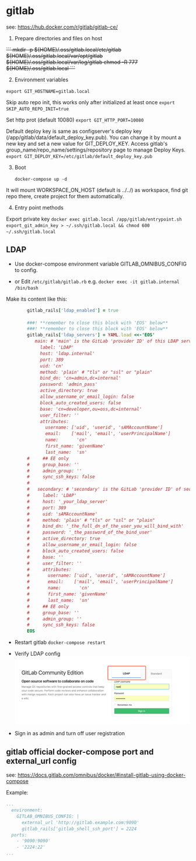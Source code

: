 
# gitlab

  see: https://hub.docker.com/r/gitlab/gitlab-ce/

1. Prepare directories and files on host

<del>
```
mkdir -p ${HOME}/.oss/gitlab.local/etc/gitlab ${HOME}/.oss/gitlab.local/var/opt/gitlab ${HOME}/.oss/gitlab.local/var/log/gitlab
chmod -R 777 ${HOME}/.oss/gitlab.local
```
</del>

2. Environment variables

  `export GIT_HOSTNAME=gitlab.local`

  Skip auto repo init, this works only after initialized at least once
  `export SKIP_AUTO_REPO_INIT=true`

  Set http prot (default 10080)
  `export GIT_HTTP_PORT=10080`

  Default deploy key is same as configserver's deploy key (/app/gitlab/data/default_deploy_key.pub).
  You can change it by mount a new key and set a new value for GIT_DEPLOY_KEY.
  Access gitlab's group_name/repo_name/settings/repository page to manage Deploy Keys.
  `export GIT_DEPLOY_KEY=/etc/gitlab/default_deploy_key.pub`

3. Boot

    `docker-compose up -d`

It will mount WORKSPACE_ON_HOST (default is ../../) as workspace, find git repo there, create project for them 
automatically.


4. Entry point methods

  Export private key
  `docker exec gitlab.local /app/gitlab/entrypoint.sh export_git_admin_key > ~/.ssh/gitlab.local && chmod 600 ~/.ssh/gitlab.local`

## LDAP

- Use docker-compose environment variable GITLAB_OMNIBUS_CONFIG to config.

- or Edit `/etc/gitlab/gitlab.rb` e.g. `docker exec -it gitlab.internal /bin/bash`

Make its content like this:
```ruby
        gitlab_rails['ldap_enabled'] = true
    
        ###! **remember to close this block with 'EOS' below**
        ###! **remember to close this block with 'EOS' below**
        gitlab_rails['ldap_servers'] = YAML.load <<-'EOS'
           main: # 'main' is the GitLab 'provider ID' of this LDAP server
             label: 'LDAP'
             host: 'ldap.internal'
             port: 389
             uid: 'cn'
             method: 'plain' # "tls" or "ssl" or "plain"
             bind_dn: 'cn=admin,dc=internal'
             password: 'admin_pass'
             active_directory: true
             allow_username_or_email_login: false
             block_auto_created_users: false
             base: 'cn=developer,ou=oss,dc=internal'
             user_filter: ''
             attributes:
               username: ['uid', 'userid', 'sAMAccountName']
               email:    ['mail', 'email', 'userPrincipalName']
               name:       'cn'
               first_name: 'givenName'
               last_name:  'sn'
        #     ## EE only
        #     group_base: ''
        #     admin_group: ''
        #     sync_ssh_keys: false
        #
        #   secondary: # 'secondary' is the GitLab 'provider ID' of second LDAP server
        #     label: 'LDAP'
        #     host: '_your_ldap_server'
        #     port: 389
        #     uid: 'sAMAccountName'
        #     method: 'plain' # "tls" or "ssl" or "plain"
        #     bind_dn: '_the_full_dn_of_the_user_you_will_bind_with'
        #     password: '_the_password_of_the_bind_user'
        #     active_directory: true
        #     allow_username_or_email_login: false
        #     block_auto_created_users: false
        #     base: ''
        #     user_filter: ''
        #     attributes:
        #       username: ['uid', 'userid', 'sAMAccountName']
        #       email:    ['mail', 'email', 'userPrincipalName']
        #       name:       'cn'
        #       first_name: 'givenName'
        #       last_name:  'sn'
        #     ## EE only
        #     group_base: ''
        #     admin_group: ''
        #     sync_ssh_keys: false
        EOS
```

- Restart gitlab `docker-compose restart`

- Verify LDAP config
![](src/site/markdown/images/gitlab-ldap01.png)

- Sign in as admin and turn off user registration

## gitlab official docker-compose port and external_url config

see: https://docs.gitlab.com/omnibus/docker/#install-gitlab-using-docker-compose

Example:
```yaml
...
  environment:
    GITLAB_OMNIBUS_CONFIG: |
      external_url 'http://gitlab.example.com:9090'
      gitlab_rails['gitlab_shell_ssh_port'] = 2224
  ports:
    - '9090:9090'
    - '2224:22'
...
```
